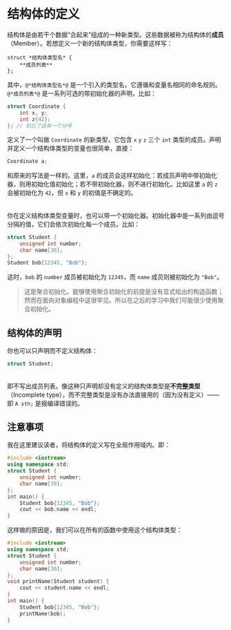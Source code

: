 # 结构体的定义

结构体是由若干个数据“合起来”组成的一种新类型。这些数据被称为结构体的**成员**（Member）。若想定义一个新的结构体类型，你需要这样写：
```sdsc
struct *结构体类型名* {
    **成员列表**
};
```
其中，`@*结构体类型名*@` 是一个引入的类型名，它遵循和变量名相同的命名规则。`@*成员列表*@` 是一系列可选的带初始化器的声明，比如：
```cpp
struct Coordinate {
    int x, y;
    int z{42};
}; // 别忘了这有一个分号
```
定义了一个叫做 `Coordinate` 的新类型，它包含 `x` `y` `z` 三个 `int` 类型的成员。声明并定义一个结构体类型的变量也很简单，直接：
```cpp
Coordinate a;
```
和原来的写法是一样的。这里，`a` 的成员会这样初始化：若成员声明中带初始化器，则用初始化值初始化；若不带初始化器，则不进行初始化。比如这里 `a` 的 `z` 会被初始化为 `42`，但 `x` 和 `y` 的初值是不确定的。

<h6 id="idx_聚合初始化"></h6>

你在定义结构体类型变量时，也可以带一个初始化器。初始化器中是一系列由逗号分隔的值，它们会依次初始化每一个成员。比如：
```cpp
struct Student {
    unsigned int number;
    char name[30];
};
Student bob{12345, "Bob"};
```
这时，`bob` 的 `number` 成员被初始化为 `12345`，而 `name` 成员则被初始化为 `"Bob"`。

> 这是聚合初始化。能够使用聚合初始化的前提是没有显式给出的构造函数；然而在面向对象编程中这很罕见。所以在之后的学习中我们可能很少使用聚合初始化。

## 结构体的声明

你也可以只声明而不定义结构体：
```cpp
struct Student;
```

<h6 id="idx_不完整类型"></h6>

即不写出成员列表。像这种只声明却没有定义的结构体类型是**不完整类型**（Incomplete type），而不完整类型是没有办法直接用的（因为没有定义）——即 `A sth;` 是报编译错误的。

## 注意事项

我在这里建议读者，将结构体的定义写在全局作用域内。即：
```CPP
#include <iostream>
using namespace std;
struct Student {
    unsigned int number;
    char name[30];
};
int main() {
    Student bob{12345, "Bob"};
    cout << bob.name << endl;
}
```

这样做的原因是，我们可以在所有的函数中使用这个结构体类型：
```CPP
#include <iostream>
using namespace std;
struct Student {
    unsigned int number;
    char name[30];
};
void printName(Student student) {
    cout << student.name << endl;
}
int main() {
    Student bob{12345, "Bob"};
    printName(bob);
}
```

